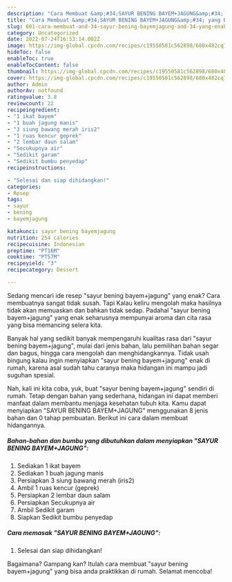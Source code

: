 ```yaml
---
description: "Cara Membuat &amp;#34;SAYUR BENING BAYEM+JAGUNG&amp;#34; yang Enak"
title: "Cara Membuat &amp;#34;SAYUR BENING BAYEM+JAGUNG&amp;#34; yang Enak"
slug: 601-cara-membuat-and-34-sayur-bening-bayemjagung-and-34-yang-enak
category: Uncategorized
date: 2022-07-24T16:53:14.002Z
image: https://img-global.cpcdn.com/recipes/c19550581c562898/680x482cq70/sayur-bening-bayemjagung-foto-resep-utama.jpg
hideToc: false
enableToc: true
enableTocContent: false
thumbnail: https://img-global.cpcdn.com/recipes/c19550581c562898/680x482cq70/sayur-bening-bayemjagung-foto-resep-utama.jpg
cover: https://img-global.cpcdn.com/recipes/c19550581c562898/680x482cq70/sayur-bening-bayemjagung-foto-resep-utama.jpg
author: Admin
authorAv: notfound
ratingvalue: 3.8
reviewcount: 22
recipeingredient:
- "1 ikat bayem"
- "1 buah jagung manis"
- "3 siung bawang merah iris2"
- "1 ruas kencur geprek"
- "2 lembar daun salam"
- "Secukupnya air"
- "Sedikit garam"
- "Sedikit bumbu penyedap"
recipeinstructions:

- "Selesai dan siap dihidangkan!"
categories:
- Resep
tags:
- sayur
- bening
- bayemjagung

katakunci: sayur bening bayemjagung 
nutrition: 254 calories
recipecuisine: Indonesian
preptime: "PT16M"
cooktime: "PT57M"
recipeyield: "3"
recipecategory: Dessert

---
```



Sedang mencari ide resep &#34;sayur bening bayem+jagung&#34; yang enak? Cara membuatnya sangat tidak susah. Tapi Kalau keliru mengolah maka hasilnya tidak akan memuaskan dan bahkan tidak sedap. Padahal &#34;sayur bening bayem+jagung&#34; yang enak seharusnya mempunyai aroma dan cita rasa yang bisa memancing selera kita.


Banyak hal yang sedikit banyak mempengaruhi kualitas rasa dari &#34;sayur bening bayem+jagung&#34;, mulai dari jenis bahan, lalu pemilihan bahan segar dan bagus, hingga cara mengolah dan menghidangkannya. Tidak usah bingung kalau ingin menyiapkan &#34;sayur bening bayem+jagung&#34; enak di rumah, karena asal sudah tahu caranya maka hidangan ini mampu jadi suguhan spesial.




Nah, kali ini kita coba, yuk, buat &#34;sayur bening bayem+jagung&#34; sendiri di rumah. Tetap dengan bahan yang sederhana, hidangan ini dapat memberi manfaat dalam membantu menjaga kesehatan tubuh kita. Kamu dapat menyiapkan &#34;SAYUR BENING BAYEM+JAGUNG&#34; menggunakan 8 jenis bahan dan 0 tahap pembuatan. Berikut ini cara dalam membuat hidangannya.

<!--inarticleads1-->

##### Bahan-bahan dan bumbu yang dibutuhkan dalam menyiapkan &#34;SAYUR BENING BAYEM+JAGUNG&#34;:

1. Sediakan 1 ikat bayem
1. Sediakan 1 buah jagung manis
1. Persiapkan 3 siung bawang merah (iris2)
1. Ambil 1 ruas kencur (geprek)
1. Persiapkan 2 lembar daun salam
1. Persiapkan Secukupnya air
1. Ambil Sedikit garam
1. Siapkan Sedikit bumbu penyedap




<!--inarticleads2-->

##### Cara memasak &#34;SAYUR BENING BAYEM+JAGUNG&#34;:


1. Selesai dan siap dihidangkan!



Bagaimana? Gampang kan? Itulah cara membuat &#34;sayur bening bayem+jagung&#34; yang bisa anda praktikkan di rumah. Selamat mencoba!
